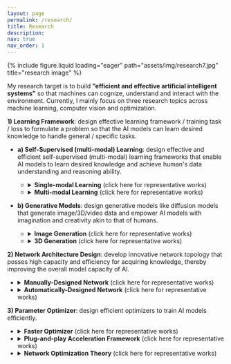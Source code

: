 ```yaml
---
layout: page
permalink: /research/
title: Research
description: 
nav: true
nav_order: 1
---
```



<div class="row">
    <div class="col-sm mt-3 mt-md-0">
        {% include figure.liquid loading="eager" path="assets/img/research7.jpg" title="research image" %}
    </div>
</div>

<!-- src="https://img.shields.io/github/stars/sail-sg/EditAnything?style=social" > -->

My research target is to build **”efficient and effective artificial intelligent systems”** so that machines can cognize, understand and interact with the environment. Currently, I mainly focus on three research topics across machine learning, computer vision and optimization.   

**1)	Learning Framework**: design effective learning framework / training task / loss to formulate a problem so that the AI models can learn desired knowledge to handle general / specific tasks. 


  * **a) Self-Supervised (multi-modal) Learning**: design effective and efficient self-supervised (multi-modal) learning frameworks that enable AI models to learn desired  knowledge and achieve human's data understanding and reasoning ability. 
    * <details> 
        <summary> <strong>Single-modal Learning</strong> (click here for representative works)</summary>

        <strong><a href="https://openreview.net/pdf?id=KmykpuSrjcq">PCL</a></strong> (ICLR, 800+ citations, 
        <iframe
            style="margin-left: 2px; margin-bottom:-5px;"
            frameborder="0" scrolling="0" width="91px" height="20px"
            src="https://img.shields.io/github/stars/salesforce/PCL?style=social" >
        </iframe>) is the first clustering contrastive learning method to learn data cluster structure,  and its improved version, <strong><a href="https://arxiv.org/abs/2203.14415">Mugs</a></strong> (<iframe
            style="margin-left: 2px; margin-bottom:-5px;"
            frameborder="0" scrolling="0" width="91px" height="20px"
            src="https://img.shields.io/github/stars/sail-sg/mugs?style=social" >
        </iframe>), develops multi-granular contrastive learning for multi-granular representation learning. See more works like <strong><a href="https://arxiv.org/pdf/2106.14749.pdf">SANE</a></strong> (NeurIPS, spotlight), <strong><a href="https://arxiv.org/abs/2210.11016">TEC</a></strong>, and <strong><a href="https://arxiv.org/pdf/2106.09645.pdf">PGCL</a></strong> (TNNLS).
        

        </details> 

    * <details> 
        <summary> <strong>Multi-modal Learning</strong> (click here for representative works)</summary>

        <strong><a href="https://arxiv.org/pdf/2212.09737.pdf">PTP</a></strong> (TPAMI & CVPR, 
        <iframe
            style="margin-left: 2px; margin-bottom:-5px;"
            frameborder="0" scrolling="0" width="91px" height="20px"
            src="https://img.shields.io/github/stars/sail-sg/ptp?style=social" >
        </iframe>) is the pioneer to enhance grounding ability in multi-modal models, and <strong><a href="https://arxiv.org/abs/2405.14974">LOVA<sup>3</sup></a></strong> is to empower models with humans' ability, including the answering, asking and accessing ability. See more works like <strong><a href="https://arxiv.org/abs/2312.02439">CLOT</a></strong>(CVPR, 
        <iframe
            style="margin-left: 2px; margin-bottom:-5px;"
            frameborder="0" scrolling="0" width="91px" height="20px"
            src="https://img.shields.io/github/stars/sail-sg/CLoT?style=social" >
        </iframe>) for exploring humans' creativity, <strong><a href="https://arxiv.org/abs/2302.13668">CoVGT</a></strong>  (TPAMI & ECCV, 
        <iframe
            style="margin-left: 2px; margin-bottom:-5px;"
            frameborder="0" scrolling="0" width="91px" height="20px"
            src="https://img.shields.io/github/stars/doc-doc/CoVGT?style=social" >
        </iframe>) for video question answering,         <strong><a href="https://arxiv.org/abs/2312.06731">Genixer</a></strong> (ECCV) to empower multi-modal models as a powerful data generator,  <strong><a href="https://arxiv.org/pdf/2109.09161.pdf">Wav-BERT</a></strong> (AAAI) for acoustic and linguistic representation learning.

        </details> 


  * **b) Generative Models**: design  generative models like diffusion models that generate image/3D/video data and empower AI models with imagination and creativity akin to that of humans. 
      * <details> 
        <summary> <strong>Image Generation</strong> (click here for representative works)</summary>

        <strong><a href="https://arxiv.org/abs/2303.14389">MDT</a></strong> (ICCV,
        <iframe
            style="margin-left: 2px; margin-bottom:-5px;"
            frameborder="0" scrolling="0" width="335px" height="20px"
            src="https://img.shields.io/endpoint.svg?url=https://paperswithcode.com/badge/masked-diffusion-transformer-is-a-strong/image-generation-on-imagenet-256x256" >
        </iframe>,
        <iframe
            style="margin-left: 2px; margin-bottom:-5px;"
            frameborder="0" scrolling="0" width="91px" height="20px"
            src="https://img.shields.io/github/stars/sail-sg/MDT?style=social" >
        </iframe>) achieves SoTA image synthesis performance on ImageNet (256x256), and improves the learning speed of <a href="https://arxiv.org/abs/2212.09748">DiT</a> (
        <iframe
            style="margin-left: 2px; margin-bottom:-5px;"
            frameborder="0" scrolling="0" width="91px" height="20px"
            src="https://img.shields.io/github/stars/facebookresearch/DiT?style=social" >
        </iframe>), the core component of <a href="https://openai.com/sora">SORA</a>, by at least 10x.  See more works like <strong><a href="https://github.com/sail-sg/EditAnything">EditAnything</a></strong>  (ACMMM, 
        <iframe
            style="margin-left: 2px; margin-bottom:-5px;"
            frameborder="0" scrolling="0" width="91px" height="20px"
            src="https://img.shields.io/github/stars/sail-sg/EditAnything?style=social" >
        </iframe>), <strong><a href="https://arxiv.org/abs/2306.06991">FDT</a></strong> (
        <iframe
            style="margin-left: 2px; margin-bottom:-5px;"
            frameborder="0" scrolling="0" width="91px" height="20px"
            src="https://img.shields.io/github/stars/sail-sg/FDM?style=social" >
        </iframe>), <strong><a href="https://arxiv.org/pdf/2310.13545.pdf">ScaleLong</a></strong>  (NeurIPS, 
        <iframe
            style="margin-left: 2px; margin-bottom:-5px;"
            frameborder="0" scrolling="0" width="91px" height="20px"
            src="https://img.shields.io/github/stars/sail-sg/ScaleLong?style=social" >
        </iframe>), and <strong><a href="https://arxiv.org/pdf/2006.06900.pdf">PPOGAN</a></strong>  (NeurIPS, 
        <iframe
            style="margin-left: 2px; margin-bottom:-5px;"
            frameborder="0" scrolling="0" width="91px" height="20px"
            src="https://img.shields.io/github/stars/Holmeswww/PPOGAN?style=social" >
        </iframe>).
        </details> 

    * <details> 
        <summary> <strong>3D Generation</strong> (click here for representative works)</summary>

        <strong><a href="https://arxiv.org/abs/2401.09050">Consistent3D</a></strong> (CVPR, 
        <iframe
            style="margin-left: 2px; margin-bottom:-5px;"
            frameborder="0" scrolling="0" width="91px" height="20px"
            src="https://img.shields.io/github/stars/sail-sg/Consistent3D?style=social" >
        </iframe>) is the pioneer to use ODE sampling as guidance in text-to-3D task, overcoming the unpredicable and unstable SDE guidance in  <a href="https://arxiv.org/abs/2209.14988">SDS/DreamFusion</a>. See more works, e.g., <strong><a href="ttps://github.com/yxymessi/DTC123/blob/main/DTC_CVPR.pdf">DTC123</a></strong> (CVPR, 
        <iframe
            style="margin-left: 2px; margin-bottom:-5px;"
            frameborder="0" scrolling="0" width="91px" height="20px"
            src="https://img.shields.io/github/stars/yxymessi/DTC123?style=social" >
        </iframe>) and <strong><a href="https://arxiv.org/abs/2403.18795">Gamba</a></strong>  for image-to-3D generation, <strong><a href="https://arxiv.org/abs/2311.08403">Instant3D</a></strong> (IJCV, 
        <iframe
            style="margin-left: 2px; margin-bottom:-5px;"
            frameborder="0" scrolling="0" width="91px" height="20px"
            src="https://img.shields.io/github/stars/ming1993li/Instant3DCodes?style=social" >
        </iframe>) for fast text-to-3D task.


        </details> 


  <!-- * **c) Meta In-Context Learning**: design new meta-learning and prompt learning methods to aid a (pretrained) model in quickly learning from a few data, improving few-shot learning ability of AGI.  -->

**2)	Network Architecture Design**: develop innovative network topology that posses high capacity and efficiency for acquiring knowledge, thereby improving the overall model capacity of AI.
* <details> 
    <summary> <strong>Manually-Designed Network</strong> (click here for representative works)</summary>

    <strong><a href="https://arxiv.org/abs/2111.11418#:~:text=Based%20on%20the%20extensive%20experiments,on%20the%20token%20mixer%20modules.">MetaFormer</a></strong> (CVPR ORAL, 600+ citations, 
    <iframe
        style="margin-left: 2px; margin-bottom:-5px;"
        frameborder="0" scrolling="0" width="91px" height="20px"
        src="https://img.shields.io/github/stars/sail-sg/poolformer?style=social" >
    </iframe>) replaces self-attention in ViT with pooling and convolutions independently,  and achieves impressive performance, breaking the slogan “self-attention is all you need”. It reveals network design princeples that if a network contains two kinds of operations, including  spatial information exchanging operations (e.g., attention, pooling and convolution) and  channel information exchanging operations  (e.g., MLP), then the network can perfor well.  Its improved version CAFormer network sets a new recording accuracy of 85.5% on ImageNet under supervised settings without extra training data, and achives top-2 performance on ImageNet-C( 
    <iframe
        style="margin-left: 2px; margin-bottom:-5px;"
        frameborder="0" scrolling="0" width="400px" height="20px"
        src="https://img.shields.io/endpoint.svg?url=https://paperswithcode.com/badge/metaformer-baselines-for-vision/domain-generalization-on-imagenet-c" >
    </iframe>). See more works like <strong><a href="https://arxiv.org/abs/2205.12956">IFormer</a></strong>  (
    <iframe
        style="margin-left: 2px; margin-bottom:-5px;"
        frameborder="0" scrolling="0" width="91px" height="20px"
        src="https://img.shields.io/github/stars/sail-sg/iFormer?style=social" >
    </iframe>), <strong><a href="https://arxiv.org/abs/2303.16900">InceptionNeXt</a></strong>  (
    <iframe
        style="margin-left: 2px; margin-bottom:-5px;"
        frameborder="0" scrolling="0" width="91px" height="20px"
        src="https://img.shields.io/github/stars/sail-sg/inceptionnext?style=social" >
    </iframe>), <strong><a href="https://arxiv.org/abs/2112.04674">DualFormer</a></strong> (
    <iframe
        style="margin-left: 2px; margin-bottom:-5px;"
        frameborder="0" scrolling="0" width="91px" height="20px"
        src="https://img.shields.io/github/stars/sail-sg/dualformer?style=social" >
    </iframe>), and <strong><a href="https://arxiv.org/abs/2203.07057">SUN</a></strong>  (ECCV, 
    <iframe
      style="margin-left: 2px; margin-bottom:-5px;"
      frameborder="0" scrolling="0" width="91px" height="20px"
      src="https://img.shields.io/github/stars/DongSky/few-shot-vit?style=social" >
    </iframe>).

    </details> 

 


* <details> 
    <summary> <strong>Automatically-Designed Network</strong> (click here for representative works)</summary>

    <strong><a href="https://arxiv.org/abs/2006.16537">PR-DARTS</a></strong> (NeurIPS ORAL, 
    <iframe
        style="margin-left: 2px; margin-bottom:-5px;"
        frameborder="0" scrolling="0" width="91px" height="20px"
        src="https://img.shields.io/github/stars/salesforce/PR-DARTS?style=social" >
    </iframe>)  automatically designs effective network architectures, reducing the reliance on expert trial and error. It provides the first theory to show why previous network search methods (a.k.a. AutoML) often collapse due to selecting too many skip-connections, and then proposes a new method that can avoid previous collapse and thus automatically selects and combines various network operations, e.g. pooling and convolution, to search more effective network.
    
    </details> 




**3)	Parameter Optimizer**: design efficient optimizers to train AI models efficiently.
* <details> 
    <summary> <strong>Faster Optimizer</strong> (click here for representative works)</summary>

    <strong><a href="https://arxiv.org/abs/2208.06677">Adan</a></strong> (TPAMI, 
    <iframe
        style="margin-left: 2px; margin-bottom:-5px;"
        frameborder="0" scrolling="0" width="91px" height="20px"
        src="https://img.shields.io/github/stars/sail-sg/Adan?style=social" >
    </iframe>) is about 2x faster than the SoTA optimizers, e.g. Adam, while achieving higher or comparable performance on many networks, e.g., CNNs, ViTs and MAE in the CV field, UNet and ViTs in AIGC field, GPT2 and billion-scale LLaMA in the NLP field, networks in RL tasks. It has been included in popular deep-learning codebases, e.g.,  <a href="https://github.com/NVIDIA/NeMo/blob/main/nemo/core/optim/adan.py">NVIDIA NeMo</a> (
    <iframe
        style="margin-left: 2px; margin-bottom:-5px;"
        frameborder="0" scrolling="0" width="91px" height="20px"
        src="https://img.shields.io/github/stars/NVIDIA/NeMo?style=social" >
    </iframe>) for training large language models and multi-modal models,  <a href="https://github.com/huggingface/pytorch-image-models/blob/main/timm/optim/adan.py">HuggingFace Timm</a> (
    <iframe
        style="margin-left: 2px; margin-bottom:-5px;"
        frameborder="0" scrolling="0" width="91px" height="20px"
        src="https://img.shields.io/github/stars/huggingface/pytorch-image-models?style=social" >
    </iframe>) and <a href="https://github.com/open-mmlab/mmpretrain/blob/dev-1.x/mmcls/engine/optimizers/adan_t.py">OpenMMLab</a> (
    <iframe
        style="margin-left: 2px; margin-bottom:-5px;"
        frameborder="0" scrolling="0" width="91px" height="20px"
        src="https://img.shields.io/github/stars/open-mmlab/mmpretrain?style=social" >
    </iframe>) which both train AI models for CV tasks like classification, detection and segmentation, <a href="https://github.com/Jittor/jittor/blob/master/python/jittor/optim.py">Jittor of Tsinghua University</a> (
    <iframe
        style="margin-left: 2px; margin-bottom:-5px;"
        frameborder="0" scrolling="0" width="91px" height="20px"
        src="https://img.shields.io/github/stars/Jittor/jittor?style=social" >
    </iframe>) for 3D generation, and is the default optimizer in <a href="https://github.com/ashawkey/stable-dreamfusion/blob/main/optimizer.py">DreamFusion</a> (
    <iframe
        style="margin-left: 2px; margin-bottom:-5px;"
        frameborder="0" scrolling="0" width="91px" height="20px"
        src="https://img.shields.io/github/stars/ashawkey/stable-dreamfusion?style=social" >
    </iframe>) and <a href="https://arxiv.org/abs/2303.14389">MDT</a>  (
    <iframe
        style="margin-left: 2px; margin-bottom:-5px;"
        frameborder="0" scrolling="0" width="91px" height="20px"
        src="https://img.shields.io/github/stars/sail-sg/MDT?style=social" >
    </iframe>) for SoTA 3D and image generation tasks respectively.
    
    
    <p>See more works, e.g., <strong><a href="https://proceedings.neurips.cc/paper_files/paper/2021/file/e53a0a2978c28872a4505bdb51db06dc-Paper.pdf">SLRLA</a></strong> (NeurIPS, 
    <iframe
        style="margin-left: 2px; margin-bottom:-5px;"
        frameborder="0" scrolling="0" width="91px" height="20px"
        src="https://img.shields.io/github/stars/sail-sg/SLRLA-optimizer?style=social" >
    </iframe>) which improves lookahead,  <strong><a href="https://ieeexplore.ieee.org/document/8792163">R-SPIDER</a></strong> (TPAMI & AISTATS), and  <strong><a href="https://arxiv.org/pdf/2009.09835.pdf">HSDMPG</a></strong> (ICML & TPAMI). </p>
    
    </details> 


* <details> 
    <summary> <strong>Plug-and-play Acceleration Framework</strong> (click here for representative works)</summary>

    <strong><a href="../assets/pdf/2024-JMLR-win.pdf">Win</a></strong> (JMLR & ICLR, 
    <iframe
        style="margin-left: 2px; margin-bottom:-5px;"
        frameborder="0" scrolling="0" width="91px" height="20px"
        src="https://img.shields.io/github/stars/sail-sg/win?style=social" >
    </iframe>)  can accelerate AdamW, Adam, LAMB and SGD by 1.5X on vision classification tasks and language modeling tasks with both CNN and Transformer backbones.   
    
    </details> 
    


* <details> 
    <summary> <strong>Network Optimization Theory</strong> (click here for representative works)</summary>

    <strong><a href="https://arxiv.org/pdf/2010.05627.pdf">This work</a></strong> (NeurIPS, 200+ citations
    <iframe
        style="margin-left: 2px; margin-bottom:-5px;"
        frameborder="0" scrolling="0" width="91px" height="20px"
        src="https://img.shields.io/github/stars/salesforce/comparison_SGD_ADAM?style=social" >
    </iframe>) provides the first theory to explain  "why SGD generalizes better than ADAM in deep learning".  See more works like <strong><a href="https://proceedings.neurips.cc/paper_files/paper/2021/file/e53a0a2978c28872a4505bdb51db06dc-Paper.pdf">SLRLA</a></strong> (NeurIPS, 
    <iframe
        style="margin-left: 2px; margin-bottom:-5px;"
        frameborder="0" scrolling="0" width="91px" height="20px"
        src="https://img.shields.io/github/stars/sail-sg/SLRLA-optimizer?style=social" >
    </iframe>) to analyzes  "why Lookahead generalizes better than SGD". 
    
    </details> 
 
